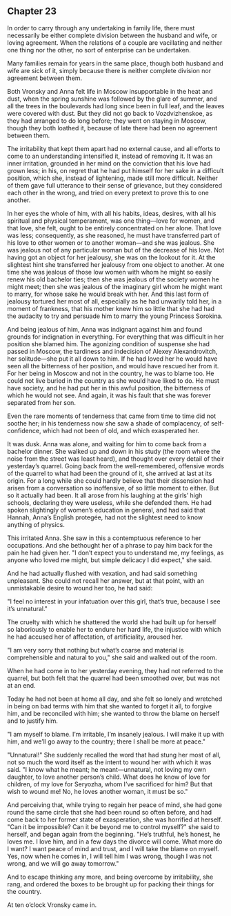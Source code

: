 ## Chapter 23


In order to carry through any undertaking in family life, there must
necessarily be either complete division between the husband and wife, or
loving agreement. When the relations of a couple are vacillating and
neither one thing nor the other, no sort of enterprise can be
undertaken.

Many families remain for years in the same place, though both husband
and wife are sick of it, simply because there is neither complete
division nor agreement between them.

Both Vronsky and Anna felt life in Moscow insupportable in the heat and
dust, when the spring sunshine was followed by the glare of summer, and
all the trees in the boulevards had long since been in full leaf, and
the leaves were covered with dust. But they did not go back to
Vozdvizhenskoe, as they had arranged to do long before; they went on
staying in Moscow, though they both loathed it, because of late there
had been no agreement between them.

The irritability that kept them apart had no external cause, and all
efforts to come to an understanding intensified it, instead of removing
it. It was an inner irritation, grounded in her mind on the conviction
that his love had grown less; in his, on regret that he had put himself
for her sake in a difficult position, which she, instead of lightening,
made still more difficult. Neither of them gave full utterance to their
sense of grievance, but they considered each other in the wrong, and
tried on every pretext to prove this to one another.

In her eyes the whole of him, with all his habits, ideas, desires, with
all his spiritual and physical temperament, was one thing—love for
women, and that love, she felt, ought to be entirely concentrated on her
alone. That love was less; consequently, as she reasoned, he must have
transferred part of his love to other women or to another woman—and she
was jealous. She was jealous not of any particular woman but of the
decrease of his love. Not having got an object for her jealousy, she was
on the lookout for it. At the slightest hint she transferred her
jealousy from one object to another. At one time she was jealous of
those low women with whom he might so easily renew his old bachelor
ties; then she was jealous of the society women he might meet; then she
was jealous of the imaginary girl whom he might want to marry, for whose
sake he would break with her. And this last form of jealousy tortured
her most of all, especially as he had unwarily told her, in a moment of
frankness, that his mother knew him so little that she had had the
audacity to try and persuade him to marry the young Princess Sorokina.

And being jealous of him, Anna was indignant against him and found
grounds for indignation in everything. For everything that was difficult
in her position she blamed him. The agonizing condition of suspense she
had passed in Moscow, the tardiness and indecision of Alexey
Alexandrovitch, her solitude—she put it all down to him. If he had loved
her he would have seen all the bitterness of her position, and would
have rescued her from it. For her being in Moscow and not in the
country, he was to blame too. He could not live buried in the country as
she would have liked to do. He must have society, and he had put her in
this awful position, the bitterness of which he would not see. And
again, it was his fault that she was forever separated from her son.

Even the rare moments of tenderness that came from time to time did not
soothe her; in his tenderness now she saw a shade of complacency, of
self-confidence, which had not been of old, and which exasperated her.

It was dusk. Anna was alone, and waiting for him to come back from a
bachelor dinner. She walked up and down in his study (the room where the
noise from the street was least heard), and thought over every detail of
their yesterday’s quarrel. Going back from the well-remembered,
offensive words of the quarrel to what had been the ground of it, she
arrived at last at its origin. For a long while she could hardly believe
that their dissension had arisen from a conversation so inoffensive, of
so little moment to either. But so it actually had been. It all arose
from his laughing at the girls’ high schools, declaring they were
useless, while she defended them. He had spoken slightingly of women’s
education in general, and had said that Hannah, Anna’s English protegée,
had not the slightest need to know anything of physics.

This irritated Anna. She saw in this a contemptuous reference to her
occupations. And she bethought her of a phrase to pay him back for the
pain he had given her. "I don’t expect you to understand me, my
feelings, as anyone who loved me might, but simple delicacy I did
expect," she said.

And he had actually flushed with vexation, and had said something
unpleasant. She could not recall her answer, but at that point, with an
unmistakable desire to wound her too, he had said:

"I feel no interest in your infatuation over this girl, that’s true,
because I see it’s unnatural."

The cruelty with which he shattered the world she had built up for
herself so laboriously to enable her to endure her hard life, the
injustice with which he had accused her of affectation, of
artificiality, aroused her.

"I am very sorry that nothing but what’s coarse and material is
comprehensible and natural to you," she said and walked out of the room.

When he had come in to her yesterday evening, they had not referred to
the quarrel, but both felt that the quarrel had been smoothed over, but
was not at an end.

Today he had not been at home all day, and she felt so lonely and
wretched in being on bad terms with him that she wanted to forget it
all, to forgive him, and be reconciled with him; she wanted to throw the
blame on herself and to justify him.

"I am myself to blame. I’m irritable, I’m insanely jealous. I will make
it up with him, and we’ll go away to the country; there I shall be more
at peace."

"Unnatural!" She suddenly recalled the word that had stung her most of
all, not so much the word itself as the intent to wound her with which
it was said. "I know what he meant; he meant—unnatural, not loving my
own daughter, to love another person’s child. What does he know of love
for children, of my love for Seryozha, whom I’ve sacrificed for him? But
that wish to wound me! No, he loves another woman, it must be so."

And perceiving that, while trying to regain her peace of mind, she had
gone round the same circle that she had been round so often before, and
had come back to her former state of exasperation, she was horrified at
herself. "Can it be impossible? Can it be beyond me to control myself?"
she said to herself, and began again from the beginning. "He’s truthful,
he’s honest, he loves me. I love him, and in a few days the divorce will
come. What more do I want? I want peace of mind and trust, and I will
take the blame on myself. Yes, now when he comes in, I will tell him I
was wrong, though I was not wrong, and we will go away tomorrow."

And to escape thinking any more, and being overcome by irritability, she
rang, and ordered the boxes to be brought up for packing their things
for the country.

At ten o’clock Vronsky came in.



